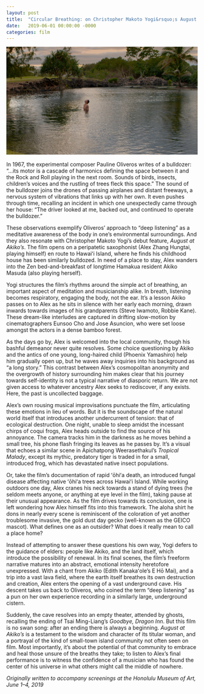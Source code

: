 ```yaml
---
layout: post
title:  "Circular Breathing: on Christopher Makoto Yogi&rsquo;s August at Akiko&rsquo;s"
date:   2019-06-01 00:00:00 -0000
categories: film
---
```

<a href="/assets/img/augustatakikos.jpg" data-lightbox="2019-06-01" data-title="August at Akiko&rsquo;s (2018)">
  <img src="/assets/img/augustatakikos.jpg">
</a>

In 1967, the experimental composer Pauline Oliveros writes of a bulldozer: “…its motor is a cascade of harmonics defining the space between it and the Rock and Roll playing in the next room. Sounds of birds, insects, children&rsquo;s voices and the rustling of trees fleck this space.” The sound of the bulldozer joins the drones of passing airplanes and distant freeways, a nervous system of vibrations that links up with her own. It even pushes through time, recalling an incident in which one unexpectedly came through her house: “The driver looked at me, backed out, and continued to operate the bulldozer.”
<!--description-->

These observations exemplify Oliveros&rsquo; approach to “deep listening” as a meditative awareness of the body in one&rsquo;s environmental surroundings. And they also resonate with Christopher Makoto Yogi&rsquo;s debut feature, *August at Akiko&rsquo;s*. The film opens on a peripatetic saxophonist (Alex Zhang Hungtai, playing himself) en route to Hawaiʻi Island, where he finds his childhood house has been similarly bulldozed. In need of a place to stay, Alex wanders into the Zen bed-and-breakfast of longtime Hamakua resident Akiko Masuda (also playing herself).

Yogi structures the film&rsquo;s rhythms around the simple act of breathing, an important aspect of meditation and musicianship alike. In breath, listening becomes respiratory, engaging the body, not the ear. It&rsquo;s a lesson Akiko passes on to Alex as he sits in silence with her early each morning, drawn inwards towards images of his grandparents (Steve Iwamoto, Robbie Kane). These dream-like interludes are captured in drifting slow-motion by cinematographers Eunsoo Cho and Jose Asuncion, who were set loose amongst the actors in a dense bamboo forest.

As the days go by, Alex is welcomed into the local community, though his bashful demeanor never quite resolves. Some choice questioning by Akiko and the antics of one young, long-haired child (Phoenix Yamashiro) help him gradually open up, but he waves away inquiries into his background as “a long story.” This contrast between Alex&rsquo;s cosmopolitan anonymity and the overgrowth of history surrounding him makes clear that his journey towards self-identity is not a typical narrative of diasporic return. We are not given access to whatever ancestry Alex seeks to rediscover, if any exists. Here, the past is uncollected baggage.

Alex&rsquo;s own rousing musical improvisations punctuate the film, articulating these emotions in lieu of words. But it is the soundscape of the natural world itself that introduces another undercurrent of tension: that of ecological destruction. One night, unable to sleep amidst the incessant chirps of coqui frogs, Alex heads outside to find the source of his annoyance. The camera tracks him in the darkness as he moves behind a small tree, his phone flash fringing its leaves as he passes by. It&rsquo;s a visual that echoes a similar scene in Apichatpong Weerasethakul&rsquo;s *Tropical Malady*, except its mythic, predatory tiger is traded in for a small, introduced frog, which has devastated native insect populations.

Or, take the film&rsquo;s documentation of rapid ʻōhiʻa death, an introduced fungal disease affecting native ʻōhiʻa trees across Hawaiʻi Island. While working outdoors one day, Alex cranes his neck towards a stand of dying trees (he seldom meets anyone, or anything at eye level in the film), taking pause at their unusual appearance. As the film drives towards its conclusion, one is left wondering how Alex himself fits into this framework. The aloha shirt he dons in nearly every scene is reminiscent of the coloration of yet another troublesome invasive, the gold dust day gecko (well-known as the GEICO mascot). What defines one as an outsider? What does it really mean to call a place home?

Instead of attempting to answer these questions his own way, Yogi defers to the guidance of elders: people like Akiko, and the land itself, which introduce the possibility of renewal. In its final scenes, the film&rsquo;s freeform narrative matures into an abstract, emotional intensity heretofore unexpressed. With a chant from Akiko (Edith Kanakaʻole&rsquo;s E Hō Mai), and a trip into a vast lava field, where the earth itself breathes its own destruction and creation, Alex enters the opening of a vast underground cave. His descent takes us back to Oliveros, who coined the term “deep listening” as a pun on her own experience recording in a similarly large, underground cistern.

Suddenly, the cave resolves into an empty theater, attended by ghosts, recalling the ending of Tsai Ming-Liang&rsquo;s *Goodbye, Dragon Inn*. But this film is no swan song: after an ending there is always a beginning. *August at Akiko&rsquo;s* is a testament to the wisdom and character of its titular woman, and a portrayal of the kind of small-town island community not often seen on film. Most importantly, it&rsquo;s about the potential of that community to embrace and heal those unsure of the breaths they take; to listen to Alex&rsquo;s final performance is to witness the confidence of a musician who has found the center of his universe in what others might call the middle of nowhere.

*Originally written to accompany screenings at the Honolulu Museum of Art, June 1–4, 2019*
